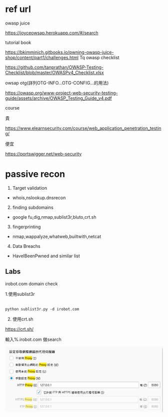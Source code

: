 # ref url

owasp juice

https://joyceowsap.herokuapp.com/#/search

tutorial book

https://bkimminich.gitbooks.io/pwning-owasp-juice-shop/content/part1/challenges.html
Tq
owasp checklist

https://github.com/tanprathan/OWASP-Testing-Checklist/blob/master/OWASPv4_Checklist.xlsx

owsap otg(詳列OTG-INFO...OTG-CONFIG...的用法)

https://owasp.org/www-project-web-security-testing-guide/assets/archive/OWASP_Testing_Guide_v4.pdf

course

貴

https://www.elearnsecurity.com/course/web_application_penetration_testing/

便宜

https://portswigger.net/web-security

# passive recon

1. Target validation

* whois,nslookup.dnsrecon

2. finding subdomains

* google fu,dig,nmap,sublist3r,bluto,crt.sh

3. fingerprinting

* nmap,wappalyze,whatweb,builtwith,netcat

4. Data Breachs

* HaveIBeenPwned and similar list

## Labs

irobot.com domain check

1.使用sublist3r

```

python sublist3r.py -d irobot.com

```

2. 使用crt.sh

https://crt.sh/

輸入%.irobot.com 做search

![alt text](proxy設定.PNG "Logo Title Text 1")

